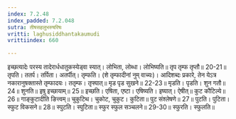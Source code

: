 ```yaml
---
index: 7.2.48
index_padded: 7.2.048
sutra: तीषसहलुभरुषरिषः
vritti: laghusiddhantakaumudi
vrittiindex: 660

---
```

इच्छत्यादेः परस्य तादेरार्धधातुकस्येड्वा स्यात्। लोभिता, लोब्धा। लोभिष्यति॥ तृप तृम्फ तृप्तौ॥ 20-21॥ तृपति। ततर्प। तर्पिता। अतर्पीत्। तृम्फति। (शे तृम्फादीनां नुम् वाच्यः)। आदिशब्दः प्रकारे, तेन येऽत्र नकारानुषक्तास्ते तृम्फादयः। ततृम्फ। तृफ्यात्॥ मृड पृड सुखने॥ 22-23॥ मृडति। पृडति। शुन गतौ॥ 24॥ शुनति॥ इषु इच्छायाम्॥ 25॥ इच्छति। एषिता, एष्टा। एषिष्यति। इष्यात्। ऐषीत्॥ कुट कौटिल्ये॥ 26॥ गाङ्कुटादीति ङित्त्वम्॥ चुकुटिथ। चुकोट, चुकुट। कुटिता॥ पुट संश्लेषणे॥ 27॥ पुटति। पुटिता। स्फुट विकसने॥ 28॥ स्पुटति। स्पुटिता॥ स्फुर स्फुल सञ्चलने॥ 29-30॥ स्फुरति। स्फुलति॥